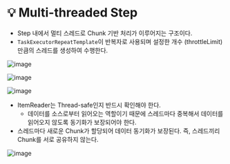 # 💡 Multi-threaded Step

- Step 내에서 멀티 스레드로 Chunk 기반 처리가 이루어지는 구조이다.
- `TaskExecutorRepeatTemplate`이 반복자로 사용되며 설정한 개수 (throttleLimit) 만큼의 스레드를 생성하여 수행한다.

![image](https://github.com/user-attachments/assets/7c545bba-4104-420d-9bb1-559aed3ca458)

![image](https://github.com/user-attachments/assets/f831b157-678b-4d6b-9383-bd61d24e8308)

![image](https://github.com/user-attachments/assets/b6d49487-2104-479d-9093-75dff468dd0e)

- ItemReader는 Thread-safe인지 반드시 확인해야 한다.
  - 데이터를 소스로부터 읽어오는 역할이기 때문에 스레드마다 중복해서 데이터를 읽어오지 않도록 동기화가 보장되어야 한다.
- 스레드마다 새로운 Chunk가 할당되어 데이터 동기화가 보장된다. 즉, 스레드끼리 Chunk를 서로 공유하지 않는다.

![image](https://github.com/user-attachments/assets/719e97b5-6968-48ac-a02e-1838b7aee151)
